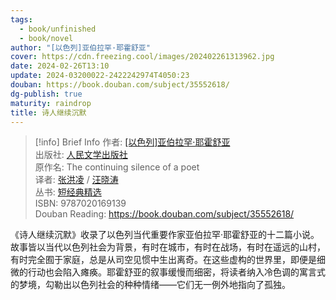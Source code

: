 ```yaml
---
tags:
  - book/unfinished
  - book/novel
author: "[以色列]亚伯拉罕·耶霍舒亚"
cover: https://cdn.freezing.cool/images/202402261313962.jpg
date: 2024-02-26T13:10
update: 2024-03200022-2422242974T4050:23
douban: https://book.douban.com/subject/35552618/
dg-publish: true
maturity: raindrop
title: 诗人继续沉默
---
```

>[!info] Brief Info
>作者: [[以色列]亚伯拉罕·耶霍舒亚](https://book.douban.com/search/%E4%BA%9A%E4%BC%AF%E6%8B%89%E7%BD%95%C2%B7%E8%80%B6%E9%9C%8D%E8%88%92%E4%BA%9A)  
>出版社: [人民文学出版社](https://book.douban.com/press/2287)  
>原作名: The continuing silence of a poet  
>译者: [张洪凌](https://book.douban.com/author/4628163) / [汪晓涛](https://book.douban.com/search/%E6%B1%AA%E6%99%93%E6%B6%9B)  
>丛书: [短经典精选](https://book.douban.com/series/39312)  
>ISBN: 9787020169139  
>Douban Reading: https://book.douban.com/subject/35552618/

《诗人继续沉默》收录了以色列当代重要作家亚伯拉罕·耶霍舒亚的十二篇小说。故事皆以当代以色列社会为背景，有时在城市，有时在战场，有时在遥远的山村，有时完全囿于家庭，总是从司空见惯中生出离奇。在这些虚构的世界里，即便是细微的行动也会陷入瘫痪。耶霍舒亚的叙事缓慢而细密，将读者纳入冷色调的寓言式的梦境，勾勒出以色列社会的种种情绪——它们无一例外地指向了孤独。
